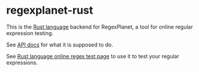 # regexplanet-rust

This is the [Rust language](https://www.rust-lang.org/) backend for RegexPlanet, a tool for online regular expression testing.

See [API docs](http://www.regexplanet.com/support/api.html) for what it is supposed to do.

See [Rust language online regex test page](http://www.regexplanet.com/advanced/rust/index.html) to use it to test your regular expressions.
